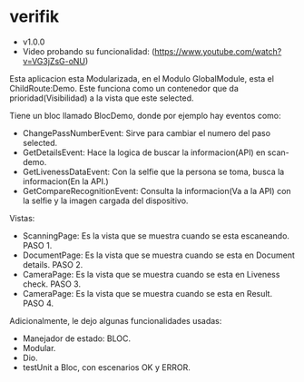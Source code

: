 # verifik
- v1.0.0
- Video probando su funcionalidad: (https://www.youtube.com/watch?v=VG3jZsG-oNU)


Esta aplicacion esta Modularizada, en el Modulo
GlobalModule, esta el ChildRoute:Demo.
Este funciona como un contenedor que da prioridad(Visibilidad) a la vista que este selected.

Tiene un bloc llamado BlocDemo, donde por ejemplo hay eventos como:
- ChangePassNumberEvent: Sirve para cambiar el numero del paso selected.
- GetDetailsEvent: Hace la logica de buscar la informacion(API) en scan-demo.
- GetLivenessDataEvent: Con la selfie que la persona se toma, busca la informacion(En la API.)
- GetCompareRecognitionEvent: Consulta la informacion(Va a la API) con la selfie y la imagen cargada del dispositivo.

Vistas:
- ScanningPage:
  Es la vista que se muestra cuando se esta escaneando. PASO 1.
- DocumentPage:
  Es la vista que se muestra cuando se esta en Document details. PASO 2.
- CameraPage:
  Es la vista que se muestra cuando se esta en Liveness check. PASO 3.
- CameraPage:
  Es la vista que se muestra cuando se esta en Result. PASO 4.

Adicionalmente, le dejo algunas funcionalidades usadas:

- Manejador de estado: BLOC.
- Modular.
- Dio.
- testUnit a Bloc, con escenarios OK y ERROR.
